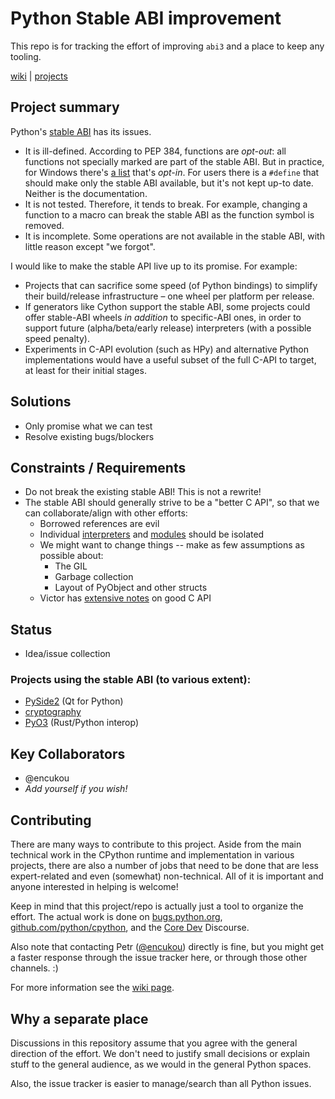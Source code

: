 # Python Stable ABI improvement

This repo is for tracking the effort of improving `abi3` and a place to keep any tooling.

[wiki](https://github.com/encukou/abi3/wiki/) | [projects](https://github.com/encukou/abi3/projects)

## Project summary

Python's [stable ABI](https://www.python.org/dev/peps/pep-0384/) has its issues.

* It is ill-defined. According to PEP 384, functions are *opt-out*: all functions not specially marked are part of the stable ABI. But in practice, for Windows there's [a list] that's *opt-in*. For users there is a `#define` that should make only the stable ABI available, but it's not kept up-to date. Neither is the documentation.
* It is not tested. Therefore, it tends to break. For example, changing a function to a macro can break the stable ABI as the function symbol is removed.
* It is incomplete. Some operations are not available in the stable ABI, with little reason except "we forgot".

[a list]: https://github.com/python/cpython/blob/master/PC/python3dll.c

I would like to make the stable API live up to its promise. For example:

* Projects that can sacrifice some speed (of Python bindings) to simplify their build/release infrastructure – one wheel per platform per release.
* If generators like Cython support the stable ABI, some projects could offer stable-ABI wheels *in addition* to specific-ABI ones, in order to support future (alpha/beta/early release) interpreters (with a possible speed penalty).
* Experiments in C-API evolution (such as HPy) and alternative Python implementations would have a useful subset of the full C-API to target, at least for their initial stages.

## Solutions

* Only promise what we can test
* Resolve existing bugs/blockers

## Constraints / Requirements

* Do not break the existing stable ABI! This is not a rewrite!
* The stable ABI should generally strive to be a "better C API", so that we can collaborate/align with other efforts:
  * Borrowed references are evil
  * Individual [interpreters](https://github.com/ericsnowcurrently/multi-core-python) and [modules](https://www.python.org/dev/peps/pep-0630/) should be isolated
  * We might want to change things -- make as few assumptions as possible about:
    * The GIL
    * Garbage collection
    * Layout of PyObject and other structs
  * Victor has [extensive notes](https://pythoncapi.readthedocs.io/bad_api.html) on good C API

## Status

* Idea/issue collection

### Projects using the stable ABI (to various extent):

* [PySide2](https://pypi.org/project/PySide2/) (Qt for Python)
* [cryptography](https://pypi.org/project/cryptography)
* [PyO3](https://pyo3.rs/v0.10.1/) (Rust/Python interop)

## Key Collaborators

* @encukou
* *Add yourself if you wish!*

## Contributing

There are many ways to contribute to this project.
Aside from the main technical work in the CPython runtime and implementation in various projects, there are also a number of jobs that need to be done that are less expert-related and even (somewhat) non-technical.
All of it is important and anyone interested in helping is welcome!

Keep in mind that this project/repo is actually just a tool to organize the effort.
The actual work is done on [bugs.python.org](https://bugs.python.org/), [github.com/python/cpython](https://github.com/python/cpython/), and the [Core Dev](https://discuss.python.org/c/core-dev/23) Discourse.

Also note that contacting Petr ([@encukou](https://github.com/encukou)) directly is fine, but you might get a faster response through the issue tracker here, or through those other channels. :)

For more information see the [wiki page](https://github.com/ericsnowcurrently/multi-core-python/wiki/9-%22How-Can-I-Help%3F%22).

## Why a separate place

Discussions in this repository assume that you agree with the general direction of the effort.
We don't need to justify small decisions or explain stuff to the general audience, as we would in the general Python spaces.

Also, the issue tracker is easier to manage/search than all Python issues.
